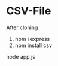# CSV-File
After cloning
<!-- Instal the following dependencies first -->
1. npm i express 
2. npm install csv 

<!-- Then run the command -->
node app.js
